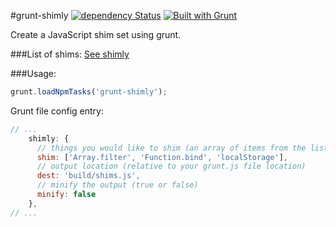 #grunt-shimly [![dependency Status](https://david-dm.org/nicbell/grunt-shimly/status.png)](https://david-dm.org/nicbell/grunt-shimly#info=dependencies) [![Built with Grunt](https://cdn.gruntjs.com/builtwith.png)](http://gruntjs.com/)

Create a JavaScript shim set using grunt.

###List of shims:
[See shimly](https://github.com/nicbell/shimly)

###Usage:

```javascript
grunt.loadNpmTasks('grunt-shimly');
```

Grunt file config entry:

```javascript
// ...
    shimly: {
      // things you would like to shim (an array of items from the list above)
      shim: ['Array.filter', 'Function.bind', 'localStorage'],
      // output location (relative to your grunt.js file location)
      dest: 'build/shims.js',
      // minify the output (true or false)
      minify: false
    },
// ...
```

